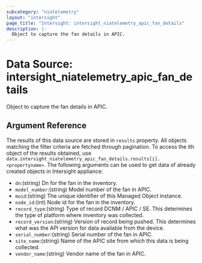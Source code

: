 ```yaml
---
subcategory: "niatelemetry"
layout: "intersight"
page_title: "Intersight: intersight_niatelemetry_apic_fan_details"
description: |-
  Object to capture the fan details in APIC.
---
```


# Data Source: intersight_niatelemetry_apic_fan_details
Object to capture the fan details in APIC.
## Argument Reference
The results of this data source are stored in `results` property.
All objects matching the filter criteria are fetched through pagination.
To access the ith object of the results obtained, use `data.intersight_niatelemetry_apic_fan_details.results[i].<propertyname>`.
The following arguments can be used to get data of already created objects in Intersight appliance:
* `dn`:(string) Dn for the fan in the inventory. 
* `model_number`:(string) Model number of the fan in APIC. 
* `moid`:(string) The unique identifier of this Managed Object instance. 
* `node_id`:(int) Node id for the fan in the inventory. 
* `record_type`:(string) Type of record DCNM / APIC / SE. This determines the type of platform where inventory was collected. 
* `record_version`:(string) Version of record being pushed. This determines what was the API version for data available from the device. 
* `serial_number`:(string) Serial number of the fan in APIC. 
* `site_name`:(string) Name of the APIC site from which this data is being collected. 
* `vendor_name`:(string) Vendor name of the fan in APIC. 
 